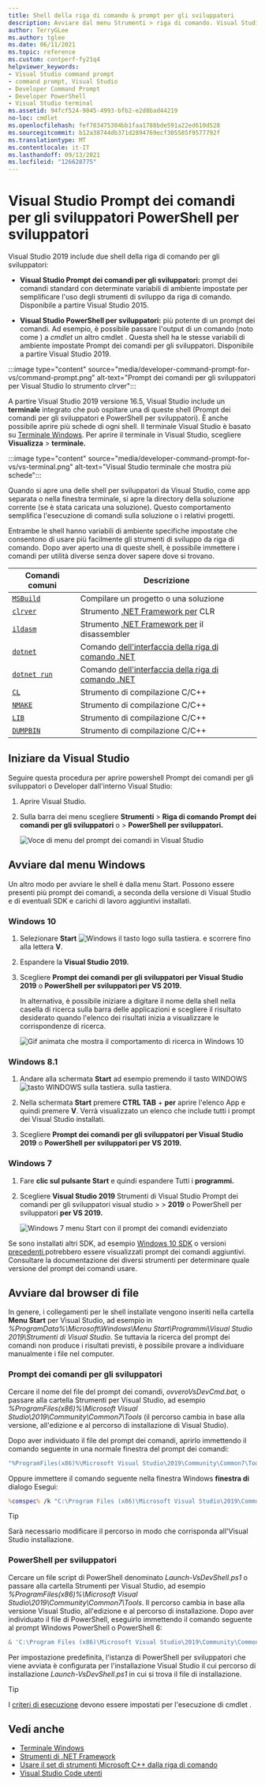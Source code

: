 ```yaml
---
title: Shell della riga di comando & prompt per gli sviluppatori
description: Avviare dal menu Strumenti > riga di comando. Visual Studio Prompt dei comandi per gli sviluppatori, PowerShell per sviluppatori e il terminale consentono di usare più facilmente gli strumenti .NET e C++.
author: TerryGLee
ms.author: tglee
ms.date: 06/11/2021
ms.topic: reference
ms.custom: contperf-fy21q4
helpviewer_keywords:
- Visual Studio command prompt
- command prompt, Visual Studio
- Developer Command Prompt
- Developer PowerShell
- Visual Studio terminal
ms.assetid: 94fcf524-9045-4993-bfb2-e2d8bad44219
no-loc: cmdlet
ms.openlocfilehash: fef783475304bb1faa1788bde591a22ed610d528
ms.sourcegitcommit: b12a38744db371d2894769ecf305585f9577792f
ms.translationtype: MT
ms.contentlocale: it-IT
ms.lasthandoff: 09/13/2021
ms.locfileid: "126628775"
---
```

# <a name="visual-studio-developer-command-prompt-and-developer-powershell"></a>Visual Studio Prompt dei comandi per gli sviluppatori PowerShell per sviluppatori

Visual Studio 2019 include due shell della riga di comando per gli sviluppatori:

- **Visual Studio Prompt dei comandi per gli sviluppatori:** prompt dei comandi standard con determinate variabili di ambiente impostate per semplificare l'uso degli strumenti di sviluppo da riga di comando. Disponibile a partire Visual Studio 2015.

- **Visual Studio PowerShell per sviluppatori:** più potente di un prompt dei comandi. Ad esempio, è possibile passare l'output di un comando (noto come ) a *cmdlet* un altro cmdlet . Questa shell ha le stesse variabili di ambiente impostate Prompt dei comandi per gli sviluppatori. Disponibile a partire Visual Studio 2019.

:::image type="content" source="media/developer-command-prompt-for-vs/command-prompt.png" alt-text="Prompt dei comandi per gli sviluppatori per Visual Studio lo strumento clrver":::

A partire Visual Studio 2019 versione 16.5, Visual Studio include un **terminale** integrato che può ospitare una di queste shell (Prompt dei comandi per gli sviluppatori e PowerShell per sviluppatori). È anche possibile aprire più schede di ogni shell. Il terminale Visual Studio è basato su [Terminale Windows](/windows/terminal/). Per aprire il terminale in Visual Studio, scegliere **Visualizza**  >  **terminale.**

:::image type="content" source="media/developer-command-prompt-for-vs/vs-terminal.png" alt-text="Visual Studio terminale che mostra più schede":::

Quando si apre una delle shell per sviluppatori da Visual Studio, come app separata o nella finestra terminale, si apre la directory della soluzione corrente (se è stata caricata una soluzione). Questo comportamento semplifica l'esecuzione di comandi sulla soluzione o i relativi progetti.

Entrambe le shell hanno variabili di ambiente specifiche impostate che consentono di usare più facilmente gli strumenti di sviluppo da riga di comando. Dopo aver aperto una di queste shell, è possibile immettere i comandi per utilità diverse senza dover sapere dove si trovano. 

|Comandi comuni|Descrizione|
|--|--|
|[`MSBuild`](../../msbuild/msbuild-command-line-reference.md)|Compilare un progetto o una soluzione|
|[`clrver`](/dotnet/framework/tools/clrver-exe-clr-version-tool)| Strumento [.NET Framework per](/dotnet/framework/tools/index) CLR|
|[`ildasm`](/dotnet/framework/tools/ildasm-exe-il-disassembler)|Strumento [.NET Framework per](/dotnet/framework/tools/index) il disassembler|
|[`dotnet`](/dotnet/core/tools/dotnet)|Comando [dell'interfaccia della riga di comando .NET](/dotnet/core/tools/index)|
|[`dotnet run`](/dotnet/core/tools/dotnet-run)|Comando [dell'interfaccia della riga di comando .NET](/dotnet/core/tools/index)|
|[`CL`](/cpp/build/reference/compiler-command-line-syntax)|Strumento di compilazione C/C++|
|[`NMAKE`](/cpp/build/reference/running-nmake)|Strumento di compilazione C/C++|
|[`LIB`](/cpp/build/reference/lib-reference)| Strumento di compilazione C/C++|
|[`DUMPBIN`](/cpp/build/reference/dumpbin-reference)| Strumento di compilazione C/C++|


## <a name="start-in-visual-studio"></a>Iniziare da Visual Studio

Seguire questa procedura per aprire powershell Prompt dei comandi per gli sviluppatori o Developer dall'interno Visual Studio:

1. Aprire Visual Studio.

1. Sulla barra dei menu scegliere **Strumenti**  >  **Riga di comando Prompt dei comandi per gli sviluppatori** o  >   **PowerShell per sviluppatori.**

   ![Voce di menu del prompt dei comandi in Visual Studio](./media/developer-command-prompt-for-vs/vs-menu.png)

## <a name="start-from-windows-menu"></a>Avviare dal menu Windows

Un altro modo per avviare le shell è dalla menu Start. Possono essere presenti più prompt dei comandi, a seconda della versione di Visual Studio e di eventuali SDK e carichi di lavoro aggiuntivi installati. 

### <a name="windows-10"></a>Windows 10

1. Selezionare **Start** ![ Windows il tasto logo sulla tastiera.](./media/developer-command-prompt-for-vs/windows-logo-key-graphic.png) e scorrere fino alla lettera **V**.

1. Espandere la **Visual Studio 2019.**

1. Scegliere **Prompt dei comandi per gli sviluppatori per Visual Studio 2019** o **PowerShell per sviluppatori per VS 2019.**

   In alternativa, è possibile iniziare a digitare il nome della shell nella casella di ricerca sulla barra delle applicazioni e scegliere il risultato desiderato quando l'elenco dei risultati inizia a visualizzare le corrispondenze di ricerca.

   ![Gif animata che mostra il comportamento di ricerca in Windows 10](./media/developer-command-prompt-for-vs/windows-10-search.gif)

### <a name="windows-81"></a>Windows 8.1

1. Andare alla schermata **Start** ad esempio premendo il tasto WINDOWS![tasto WINDOWS sulla tastiera.](./media/developer-command-prompt-for-vs/windows-logo-key-graphic.png) sulla tastiera.

1. Nella schermata **Start** premere **CTRL TAB** + **per** aprire l'elenco App e quindi premere **V**.  Verrà visualizzato un elenco che include tutti i prompt dei Visual Studio installati.

1. Scegliere **Prompt dei comandi per gli sviluppatori per Visual Studio 2019** o **PowerShell per sviluppatori per VS 2019.**

### <a name="windows-7"></a>Windows 7

1. Fare **clic sul pulsante Start** e quindi espandere Tutti i **programmi.**

1. Scegliere **Visual Studio 2019** Strumenti di Visual Studio Prompt dei comandi per gli sviluppatori visual studio  >    >  **2019** o PowerShell per sviluppatori **per VS 2019.**

   ![Windows 7 menu Start con il prompt dei comandi evidenziato](./media/developer-command-prompt-for-vs/windows-7-menu.png)

Se sono installati altri SDK, ad esempio [Windows 10 SDK](https://developer.microsoft.com/windows/downloads/windows-10-sdk) o versioni [precedenti,](https://developer.microsoft.com/windows/downloads/sdk-archive)potrebbero essere visualizzati prompt dei comandi aggiuntivi. Consultare la documentazione dei diversi strumenti per determinare quale versione del prompt dei comandi usare.

## <a name="start-from-file-browser"></a>Avviare dal browser di file 

In genere, i collegamenti per le shell installate vengono inseriti nella cartella **Menu Start** per Visual Studio, ad esempio in *%ProgramData%\Microsoft\Windows\Menu Start\Programmi\Visual Studio 2019\Strumenti di Visual Studio*. Se tuttavia la ricerca del prompt dei comandi non produce i risultati previsti, è possibile provare a individuare manualmente i file nel computer.

### <a name="developer-command-prompt"></a>Prompt dei comandi per gli sviluppatori

Cercare il nome del file del prompt dei comandi, *ovveroVsDevCmd.bat,* o passare alla cartella Strumenti per Visual Studio, ad esempio *%ProgramFiles(x86)%\Microsoft Visual Studio\2019\Community\Common7\Tools* (il percorso cambia in base alla versione, all'edizione e al percorso di installazione di Visual Studio).

Dopo aver individuato il file del prompt dei comandi, aprirlo immettendo il comando seguente in una normale finestra del prompt dei comandi:

```cmd
"%ProgramFiles(x86)%\Microsoft Visual Studio\2019\Community\Common7\Tools\VsDevCmd.bat"
```

Oppure immettere il comando seguente nella finestra Windows **finestra di** dialogo Esegui:

```cmd
%comspec% /k "C:\Program Files (x86)\Microsoft Visual Studio\2019\Community\Common7\Tools\VsDevCmd.bat"
```

> [!TIP]
> Sarà necessario modificare il percorso in modo che corrisponda all'Visual Studio installazione.

### <a name="developer-powershell"></a>PowerShell per sviluppatori

Cercare un file script di PowerShell denominato *Launch-VsDevShell.ps1* o passare alla cartella Strumenti per Visual Studio, ad esempio *%ProgramFiles(x86)%\Microsoft Visual Studio\2019\Community\Common7\Tools*. Il percorso cambia in base alla versione Visual Studio, all'edizione e al percorso di installazione. Dopo aver individuato il file di PowerShell, eseguirlo immettendo il comando seguente al prompt Windows PowerShell o PowerShell 6:

```powershell
& 'C:\Program Files (x86)\Microsoft Visual Studio\2019\Community\Common7\Tools\Launch-VsDevShell.ps1'
```

Per impostazione predefinita, l'istanza di PowerShell per sviluppatori che viene avviata è configurata per l'installazione Visual Studio il cui percorso di installazione *Launch-VsDevShell.ps1* in cui si trova il file di installazione.

> [!TIP]
> I [criteri di esecuzione](/powershell/module/microsoft.powershell.core/about/about_execution_policies) devono essere impostati per l'esecuzione di cmdlet .

## <a name="see-also"></a>Vedi anche

- [Terminale Windows](/windows/terminal/)
- [Strumenti di .NET Framework](/dotnet/framework/tools/index)
- [Usare il set di strumenti Microsoft C++ dalla riga di comando](/cpp/build/building-on-the-command-line)
- [Visual Studio Code utenti](https://code.visualstudio.com/docs/cpp/config-msvc#:~:text=To%20open%20the%20Developer%20Command,item%20to%20open%20the%20prompt.)
